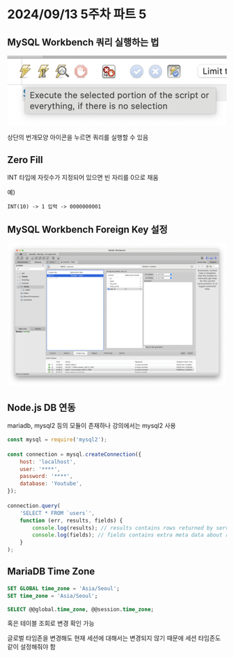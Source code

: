 # 2024/09/13 5주차 파트 5

## MySQL Workbench 쿼리 실행하는 법

![MySQL Workbench 스크린샷](image.png)

상단의 번개모양 아이콘을 누르면 쿼리를 실행할 수 있음

## Zero Fill

INT 타입에 자릿수가 지정되어 있으면 빈 자리를 0으로 채움

예)

```text
INT(10) -> 1 입력 -> 0000000001
```

## MySQL Workbench Foreign Key 설정

![MySQL Workbench 스크린샷](image-1.png)

## Node.js DB 연동

mariadb, mysql2 등의 모듈이 존재하나 강의에서는 mysql2 사용

```js
const mysql = require('mysql2');

const connection = mysql.createConnection({
    host: 'localhost',
    user: '****',
    password: '****',
    database: 'Youtube',
});

connection.query(
    'SELECT * FROM `users`',
    function (err, results, fields) {
        console.log(results); // results contains rows returned by server
        console.log(fields); // fields contains extra meta data about results, if available
    }
);
```

## MariaDB Time Zone

```sql
SET GLOBAL time_zone = 'Asia/Seoul';
SET time_zone = 'Asia/Seoul';
```

```sql
SELECT @@global.time_zone, @@session.time_zone;
```

혹은 테이블 조회로 변경 확인 가능

글로벌 타임존을 변경해도 현재 세션에 대해서는 변경되지 않기 때문에 세션 타임존도 같이 설정해줘야 함
